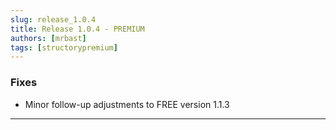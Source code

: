 ```yaml
---
slug: release_1.0.4
title: Release 1.0.4 - PREMIUM
authors: [mrbast]
tags: [structorypremium]
---
```


### Fixes
- Minor follow-up adjustments to FREE version 1.1.3

---